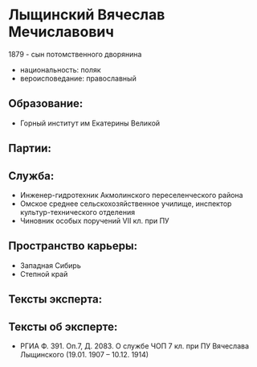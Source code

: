 # Лыщинский Вячеслав Мечиславович
1879 -
сын потомственного дворянина 
* национальность: поляк
* вероисповедание: православный
## Образование:
* Горный институт им Екатерины Великой
## Партии:
## Служба:
* Инженер-гидротехник Акмолинского переселенческого района
* Омское среднее сельскохозяйственное училище, инспектор культур-технического отделения 
* Чиновник особых поручений VII кл. при ПУ
## Пространство карьеры:
* Западная Сибирь
* Степной край
## Тексты эксперта:
## Тексты об эксперте:
* РГИА Ф. 391. Оп.7, Д. 2083. О службе ЧОП 7 кл. при ПУ Вячеслава Лыщинского (19.01. 1907 – 10.12. 1914)
